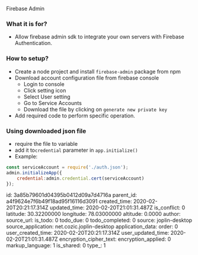 Firebase Admin

### What it is for?
+ Allow firebase admin sdk to  integrate your own servers with Firebase Authentication.



### How to setup?
+ Create a node project and install `firebase-admin` package from npm
+ Download account configuration file from firebase console
    + Login to console
    + Click setting icon
    + Select User setting
    + Go to Service Accounts
    + Download the file by clicking on `generate new private key`
+ Add required code to perform specific operation.


### Using downloaded json file
+ require the file to variable 
+ add it to`credential` parameter in `app.initialize()`
+ Example:
```js
const serviceAccount = require('./auth.json');
admin.initializeApp({
    credential:admin.credential.cert(serviceAccount)
});
```


id: 3a85b79601d04395b0412d09a7d4716a
parent_id: a4f9624e7f6b49f18ad95f16116d3091
created_time: 2020-02-20T20:21:17.314Z
updated_time: 2020-02-20T21:01:31.487Z
is_conflict: 0
latitude: 30.32200000
longitude: 78.03000000
altitude: 0.0000
author: 
source_url: 
is_todo: 0
todo_due: 0
todo_completed: 0
source: joplin-desktop
source_application: net.cozic.joplin-desktop
application_data: 
order: 0
user_created_time: 2020-02-20T20:21:17.314Z
user_updated_time: 2020-02-20T21:01:31.487Z
encryption_cipher_text: 
encryption_applied: 0
markup_language: 1
is_shared: 0
type_: 1
